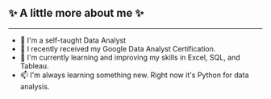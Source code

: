 ## ✨ A little more about me ✨
_____________________________________________________________________________________________________________________________________

- 💞️ I'm a self-taught Data Analyst 
- 👋 I recently received my Google Data Analyst Certification.
- 🌱 I'm currently learning and improving my skills in Excel, SQL, and Tableau.
- 📫 I'm always learning something new. Right now it's Python for data analysis.


<!---
sareids/sareids is a ✨ special ✨ repository because its `README.md` (this file) appears on your GitHub profile.
You can click the Preview link to take a look at your changes.
--->

